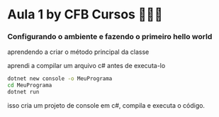 # Aula 1 by CFB Cursos 🧑🏻‍💻

###
### Configurando o ambiente e fazendo o primeiro hello world

aprendendo a criar o método principal da classe

aprendi a compilar um arquivo c# antes de executa-lo 

```bash
dotnet new console -o MeuPrograma
cd MeuPrograma
dotnet run
```

isso cria um projeto de console em c#, compila e executa o código.


